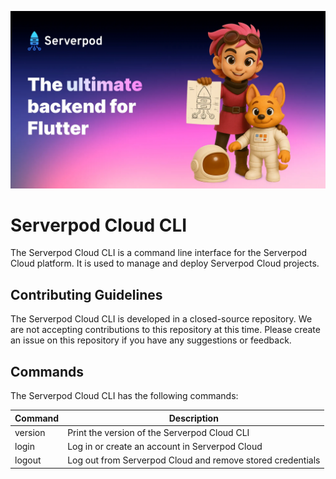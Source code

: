 ![Serverpod banner](https://github.com/serverpod/serverpod/raw/main/misc/images/github-header.webp)

# Serverpod Cloud CLI

The Serverpod Cloud CLI is a command line interface for the Serverpod Cloud platform. It is used to manage and deploy Serverpod Cloud projects.

## Contributing Guidelines

The Serverpod Cloud CLI is developed in a closed-source repository. We are not accepting contributions to this repository at this time. Please create an issue on this repository if you have any suggestions or feedback.

## Commands

The Serverpod Cloud CLI has the following commands:

| Command | Description |
|---------|-------------|
| version | Print the version of the Serverpod Cloud CLI |
| login   | Log in or create an account in Serverpod Cloud |
| logout  | Log out from Serverpod Cloud and remove stored credentials |
